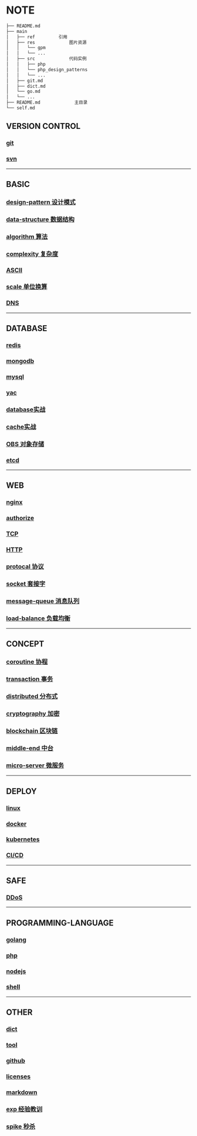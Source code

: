 # NOTE  

```bash
├── README.md  
├── main  
│   ├── ref         引用  
│   ├── res             图片资源  
│   │   └── gpm  
│   │   └── ...  
│   ├── src             代码实例  
│   │   ├── php  
│   │   └── php_design_patterns  
│   │   └── ...  
│   ├── git.md  
│   ├── dict.md  
│   └── go.md  
│   └── ...  
├── README.md             主目录  
└── self.md  
```  
  
## VERSION CONTROL

### [git](main/git.md)

### [svn](main/svn.md)

---

## BASIC

### [design-pattern 设计模式](main/dp.md)

### [data-structure 数据结构](main/data-struct.md)

### [algorithm 算法](main/algo.md)

### [complexity 复杂度](main/complexity.md)

### [ASCII](main/ascii.md)

### [scale 单位换算](main/scale.md)

### [DNS](main/DNS.md)

---

## DATABASE

### [redis](main/redis.md)

### [mongodb](main/mongodb.md)

### [mysql](main/mysql.md)

### [yac](main/yac.md)

### [database实战](main/db.md)

### [cache实战](main/cache.md)

### [OBS 对象存储](main/OBS.md)

### [etcd](main/etcd.md)

<!-- ### [boltDB](main/boltDB.md) -->

<!-- ### [ELK](_) TODO -->
  
---

## WEB

### [nginx](main/nginx.md)

### [authorize](main/auth.md)

### [TCP](main/TCP.md)

### [HTTP](main/HTTP.md)

### [protocal 协议](main/protocal.md)

### [socket 套接字](main/socket.md)

### [message-queue 消息队列](main/mq.md)

### [load-balance 负载均衡](main/load-balance.md)

---

## CONCEPT

### [coroutine 协程](main/linux-coroutine.md)

### [transaction 事务](main/acid.md)

### [distributed 分布式](main/distributed.md)

### [cryptography 加密](main/crypt.md)

### [blockchain 区块链](main/blockchain.md)

### [middle-end 中台](main/middle-end.md)

### [micro-server 微服务](main/ms.md)

---

## DEPLOY

### [linux](main/linux.md)

### [docker](main/docker.md)

### [kubernetes](main/k8s.md)

### [CI/CD](main/cicd.md)

---

## SAFE

### [DDoS](main/ddos.md)

---

## PROGRAMMING-LANGUAGE

### [golang](main/go.md)

### [php](main/php.md)

### [nodejs](main/nodejs.md)

### [shell](main/shell.md)

---

## OTHER

### [dict](main/dict.md)

### [tool](main/tool.md)

### [github](main/github.md)

### [licenses](main/licenses.md)

### [markdown](main/markdown.md)

### [exp 经验教训](main/exp.md)

### [spike 秒杀](main/spike.md)
